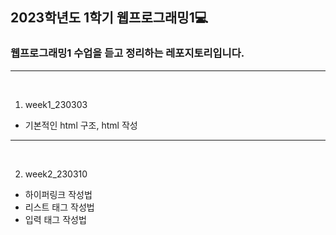 ## 2023학년도 1학기 웹프로그래밍1💻

### 웹프로그래밍1 수업을 듣고 정리하는 레포지토리입니다.
---
<br>

1. week1_230303

- 기본적인 html 구조, html 작성

---
<br>

2. week2_230310

- 하이퍼링크 작성법
- 리스트 태그 작성법
- 입력 태그 작성법
